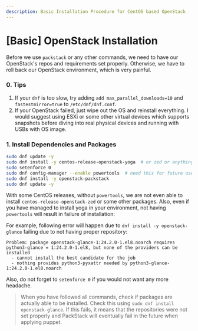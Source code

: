```yaml
---
description: Basic Installation Procedure for CentOS based OpenStack
---
```


# \[Basic] OpenStack Installation

Before we use `packstack` or any other commands, we need to have our OpenStack's repos and requirements set properly. Otherwise, we have to roll back our OpenStack environment, which is very painful.

### 0. Tips

1. If your `dnf` is too slow, try adding `add max_parallel_downloads=10` and `fastestmirror=true` to `/etc/dnf/dnf.conf`.
2. If your OpenStack failed, just wipe out the OS and reinstall everything. I would suggest using ESXi or some other virtual devices which supports snapshots before diving into real physical devices and running with USBs with OS image.

### 1. Install Dependencies and Packages

```bash
sudo dnf update -y
sudo dnf install -y centos-release-openstack-yoga  # or zed or anything else
sudo setenforce 0
sudo dnf config-manager --enable powertools  # need this for future use
sudo dnf install -y openstack-packstack
sudo dnf update -y
```

With some CentOS releases, without `powertools`, we are not even able to install `centos-release-openstack-zed` or some other packages. Also, even if you have managed to install yoga in your environment, not having `powertools` will result in failure of installation:

For example, following error will happen due to `dnf install -y openstack-glance` failing due to not having proper repository:

```
Problem: package openstack-glance-1:24.2.0-1.el8.noarch requires python3-glance = 1:24.2.0-1.el8, but none of the providers can be installed
  - cannot install the best candidate for the job
  - nothing provides python3-pyxattr needed by python3-glance-1:24.2.0-1.el8.noarch
```

Also, do not forget to `setenforce 0` if you would not want any more headache.

> When you have followed all commands, check if packages are actually able to be installed. Check this using `sudo dnf install openstack-glance`. If this fails, it means that the repositories were not set properly and PackStack will eventually fail in the future when applying puppet.
